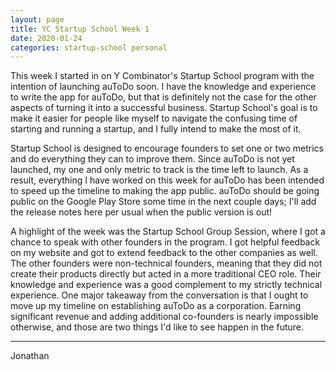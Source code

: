 ```yaml
---
layout: page
title: YC Startup School Week 1
date: 2020-01-24
categories: startup-school personal
---
```


This week I started in on Y Combinator's Startup School program with the intention of launching auToDo soon. I have the knowledge and experience to write the app for auToDo, but that is definitely not the case for the other aspects of turning it into a successful business. Startup School's goal is to make it easier for people like myself to navigate the confusing time of starting and running a startup, and I fully intend to make the most of it.

Startup School is designed to encourage founders to set one or two metrics and do everything they can to improve them. Since auToDo is not yet launched, my one and only metric to track is the time left to launch. As a result, everything I have worked on this week for auToDo has been intended to speed up the timeline to making the app public. auToDo should be going public on the Google Play Store some time in the next couple days; I'll add the release notes here per usual when the public version is out!

A highlight of the week was the Startup School Group Session, where I got a chance to speak with other founders in the program. I got helpful feedback on my website and got to extend feedback to the other companies as well. The other founders were non-technical founders, meaning that they did not create their products directly but acted in a more traditional CEO role. Their knowledge and experience was a good complement to my strictly technical experience. One major takeaway from the conversation is that I ought to move up my timeline on establishing auToDo as a corporation. Earning significant revenue and adding additional co-founders is nearly impossible otherwise, and those are two things I'd like to see happen in the future.

---

Jonathan